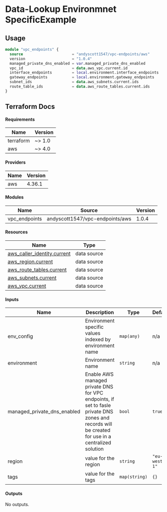 # Data-Lookup Environmnet SpecificExample

## Usage 

```terraform
module "vpc_endpoints" {
  source                      = "andyscott1547/vpc-endpoints/aws"
  version                     = "1.0.4"
  managed_private_dns_enabled = var.managed_private_dns_enabled
  vpc_id                      = data.aws_vpc.current.id
  interface_endpoints         = local.environment.interface_endpoints
  gateway_endpoints           = local.environment.gateway_endpoints
  subnet_ids                  = data.aws_subnets.current.ids
  route_table_ids             = data.aws_route_tables.current.ids
}
```

## Terraform Docs

<!-- BEGIN_TF_DOCS -->
#### Requirements

| Name | Version |
|------|---------|
| terraform | ~> 1.0 |
| aws | ~> 4.0 |

#### Providers

| Name | Version |
|------|---------|
| aws | 4.36.1 |

#### Modules

| Name | Source | Version |
|------|--------|---------|
| vpc_endpoints | andyscott1547/vpc-endpoints/aws | 1.0.4 |

#### Resources

| Name | Type |
|------|------|
| [aws_caller_identity.current](https://registry.terraform.io/providers/hashicorp/aws/latest/docs/data-sources/caller_identity) | data source |
| [aws_region.current](https://registry.terraform.io/providers/hashicorp/aws/latest/docs/data-sources/region) | data source |
| [aws_route_tables.current](https://registry.terraform.io/providers/hashicorp/aws/latest/docs/data-sources/route_tables) | data source |
| [aws_subnets.current](https://registry.terraform.io/providers/hashicorp/aws/latest/docs/data-sources/subnets) | data source |
| [aws_vpc.current](https://registry.terraform.io/providers/hashicorp/aws/latest/docs/data-sources/vpc) | data source |

#### Inputs

| Name | Description | Type | Default | Required |
|------|-------------|------|---------|:--------:|
| env_config | Environment specific values indexed by environment name | `map(any)` | n/a | yes |
| environment | Environment name | `string` | n/a | yes |
| managed_private_dns_enabled | Enable AWS managed private DNS for VPC endpoints, if set to fasle private DNS zones and records will be created for use in a centralized solution | `bool` | `true` | no |
| region | value for the region | `string` | `"eu-west-1"` | no |
| tags | value for the tags | `map(string)` | `{}` | no |

#### Outputs

No outputs.
<!-- END_TF_DOCS -->